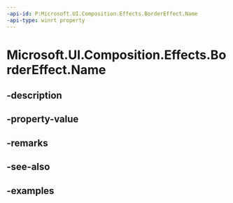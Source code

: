 ```yaml
---
-api-id: P:Microsoft.UI.Composition.Effects.BorderEffect.Name
-api-type: winrt property
---
```


# Microsoft.UI.Composition.Effects.BorderEffect.Name

<!--
public string Name { get; set; }
-->


## -description

## -property-value

## -remarks

## -see-also

## -examples


